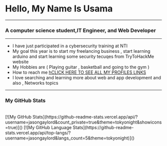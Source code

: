 <h1>Hello, My Name Is Usama</h1>
<hr>
<h3>A computer science student,IT Engineer, and Web Developer</h3>
<hr>
<ul>
  <li> I have just participated in a cybersecurity training at NTI </li>
  <li> My goal this year is to start my freelancing business , start learning arduino and start learning some security tecuqes from TryToHackMe website       </li>
  <li> My Hobbies are ( Playing guitar , basketball and going to the gym ) </li>
  <li> How to reach me <a href='https://heylink.me/usamagebril/'>hCLICK HERE TO SEE ALL MY PROFILES LINKS</a></li>
  <li> I love searching and learning more about web and app development and also , Networks topics </li>
</ul>
<hr>
<h3> My GitHub Stats </h3>
<br>
[![My GitHub Stats](https://github-readme-stats.vercel.app/api/?username=jasongaylord&count_private=true&theme=tokyonight&showicons=true)]()
[![My GitHub Language Stats](https://github-readme-stats.vercel.app/api/top-langs/?username=jasongaylord&langs_count=5&theme=tokyonight)]()


